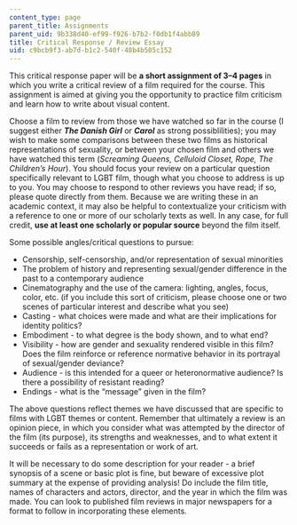 ```yaml
---
content_type: page
parent_title: Assignments
parent_uid: 9b338d40-ef99-f926-b7b2-f0db1f4abb89
title: Critical Response / Review Essay
uid: c9bcb9f3-ab7d-b1c2-540f-48b4b505c152
---
```


This critical response paper will be **a short assignment of 3–4 pages** in which you write a critical review of a film required for the course. This assignment is aimed at giving you the opportunity to practice film criticism and learn how to write about visual content.

Choose a film to review from those we have watched so far in the course (I suggest either **_The Danish Girl_** or **_Carol_** as strong possiblilities); you may wish to make some comparisons between these two films as historical representations of sexuality, or between your chosen film and others we have watched this term (_Screaming Queens, Celluloid Closet, Rope, The Children’s Hour_). You should focus your review on a particular question specifically relevant to LGBT film, though what you choose to address is up to you. You may choose to respond to other reviews you have read; if so, please quote directly from them. Because we are writing these in an academic context, it may also be helpful to contextualize your criticism with a reference to one or more of our scholarly texts as well. In any case, for full credit, **use at least one scholarly or popular source** beyond the film itself.

Some possible angles/critical questions to pursue: 

*   Censorship, self-censorship, and/or representation of sexual minorities
*   The problem of history and representing sexual/gender difference in the past to a contemporary audience
*   Cinematography and the use of the camera: lighting, angles, focus, color, etc. (if you include this sort of criticism, please choose one or two scenes of particular interest and describe what you see)
*   Casting - what choices were made and what are their implications for identity politics?
*   Embodiment - to what degree is the body shown, and to what end?
*   Visibility - how are gender and sexuality rendered visible in this film? Does the film reinforce or reference normative behavior in its portrayal of sexual/gender deviance?
*   Audience - is this intended for a queer or heteronormative audience? Is there a possibility of resistant reading?
*   Endings - what is the “message” given in the film?

The above questions reflect themes we have discussed that are specific to films with LGBT themes or content. Remember that ultimately a review is an opinion piece, in which you consider what was attempted by the director of the film (its purpose), its strengths and weaknesses, and to what extent it succeeds or fails as a representation or work of art.

It will be necessary to do some description for your reader - a brief synopsis of a scene or basic plot is fine, but beware of excessive plot summary at the expense of providing analysis! Do include the film title, names of characters and actors, director, and the year in which the film was made. You can look to published film reviews in major newspapers for a format to follow in incorporating these elements.
